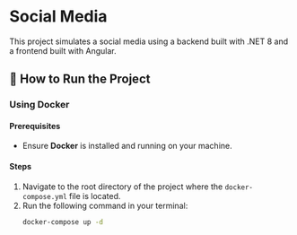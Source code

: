 # Social Media

This project simulates a social media using a backend built with .NET 8 and a frontend built with Angular.

## 🔗 How to Run the Project

### Using Docker

#### Prerequisites
- Ensure **Docker** is installed and running on your machine.

#### Steps
1. Navigate to the root directory of the project where the `docker-compose.yml` file is located.
2. Run the following command in your terminal:
   ```sh
   docker-compose up -d
